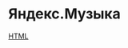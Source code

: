 # Яндекс.Музыка  
[HTML](https://github.com/moseevaevgeniya/-yandex_praktikum/blob/main/Основы%20Python%20и%20анализа%20данных/yandex_music_project.html)
